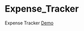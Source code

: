 # Expense_Tracker

Expense Tracker <a href="https://saleemilahi.github.io/Expense_Tracker/">Demo</a>
